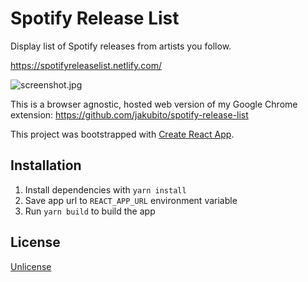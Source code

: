 # Spotify Release List

Display list of Spotify releases from artists you follow.

https://spotifyreleaselist.netlify.com/

![screenshot.jpg](https://raw.githubusercontent.com/jakubito/spotify-release-list-web/master/public/screenshot.jpg)

This is a browser agnostic, hosted web version of my Google Chrome extension: https://github.com/jakubito/spotify-release-list

This project was bootstrapped with [Create React App](https://github.com/facebook/create-react-app).

## Installation

1. Install dependencies with `yarn install`
2. Save app url to `REACT_APP_URL` environment variable
3. Run `yarn build` to build the app

## License

[Unlicense](https://unlicense.org/)
